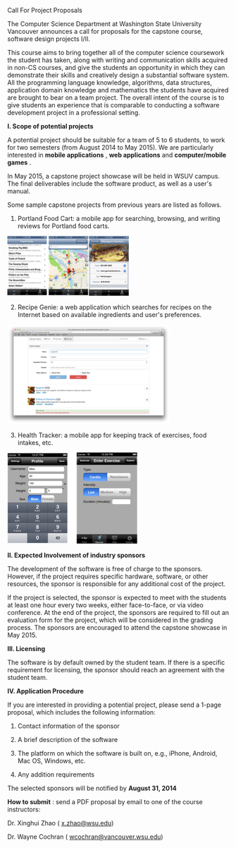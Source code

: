 Call For Project Proposals

The Computer Science Department at Washington State University Vancouver announces a call for proposals for the capstone course, software design projects I/II.

This course aims to bring together all of the computer science coursework the student has taken, along with writing and communication skills acquired in non-CS courses, and give the students an opportunity in which they can demonstrate their skills and creatively design a substantial software system. All the programming language knowledge, algorithms, data structures, application domain knowledge and mathematics the students have acquired are brought to bear on a team project. The overall intent of the course is to give students an experience that is comparable to conducting a software development project in a professional setting.



**I. Scope of potential projects**

A potential project should be suitable for a team of 5 to 6 students, to work for two semesters (from August 2014 to May 2015). We are particularly interested in **mobile applications** , **web applications** and **computer/mobile games** .

In May 2015, a capstone project showcase will be held in WSUV campus. The final deliverables include the software product, as well as a user's manual.

Some sample capstone projects from previous years are listed as follows.

1. Portland Food Cart: a mobile app for searching, browsing, and writing reviews for Portland food carts.

![](foodcart.png)

2. Recipe Genie: a web application which searches for recipes on the Internet based on available ingredients and user's preferences.

![](recipegenie.png)

3. Health Tracker: a mobile app for keeping track of exercises, food intakes, etc.

![](healthtracker.png)

**II. Expected Involvement of industry sponsors**

The development of the software is free of charge to the sponsors. However, if the project requires specific hardware, software, or other resources, the sponsor is responsible for any additional cost of the project.

If the project is selected, the sponsor is expected to meet with the students at least one hour every two weeks, either face-to-face, or via video conference. At the end of the project, the sponsors are required to fill out an evaluation form for the project, which will be considered in the grading process. The sponsors are encouraged to attend the capstone showcase in May 2015.



**III. Licensing**

The software is by default owned by the student team. If there is a specific requirement for licensing, the sponsor should reach an agreement with the student team.



**IV. Application Procedure**

If you are interested in providing a potential project, please send a 1-page proposal, which includes the following information:

1. Contact information of the sponsor

2. A brief description of the software

3. The platform on which the software is built on, e.g., iPhone, Android, Mac OS, Windows, etc.

4. Any addition requirements

The selected sponsors will be notified by **August 31, 2014**


**How to submit** : send a PDF proposal by email to one of the course instructors:

Dr. Xinghui Zhao ( [x.zhao@wsu.edu](mailto:x.zhao@wsu.edu))

Dr. Wayne Cochran ( [wcochran@vancouver.wsu.edu](mailto:wcochran@vancouver.wsu.edu))